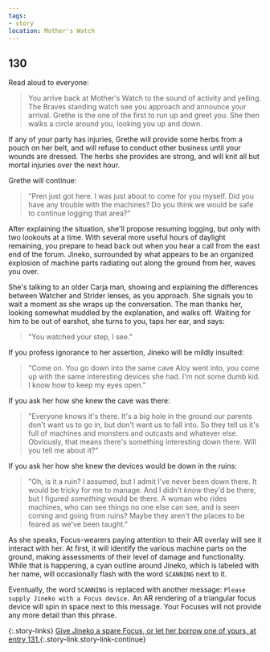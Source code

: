 ```yaml
---
tags:
- story
location: Mother's Watch
---
```


## 130

Read aloud to everyone:

> You arrive back at Mother's Watch to the sound of activity and yelling.
> The Braves standing watch see you approach and announce your arrival.
> Grethe is the one of the first to run up and greet you.
> She then walks a circle around you, looking you up and down.

If any of your party has injuries, Grethe will provide some herbs from a pouch on her belt, and will refuse to conduct other business until your wounds are dressed.
The herbs she provides are strong, and will knit all but mortal injuries over the next hour.

Grethe will continue:

> "Pren just got here.  I was just about to come for you myself.
> Did you have any trouble with the machines?
> Do you think we would be safe to continue logging that area?"

After explaining the situation, she'll propose resuming logging, but only with two lookouts at a time.
With several more useful hours of daylight remaining, you prepare to head back out when you hear a call from the east end of the forum.
Jineko, surrounded by what appears to be an organized explosion of machine parts radiating out along the ground from her, waves you over.

She's talking to an older Carja man, showing and explaining the differences between Watcher and Strider lenses, as you approach.
She signals you to wait a moment as she wraps up the conversation.
The man thanks her, looking somewhat muddled by the explanation, and walks off.
Waiting for him to be out of earshot, she turns to you, taps her ear, and says:

> "You watched your step, I see."

If you profess ignorance to her assertion, Jineko will be mildly insulted:

> "Come on.
> You go down into the same cave Aloy went into, you come up with the same interesting devices she had.
> I'm not some dumb kid.
> I know how to keep my eyes open."

If you ask her how she knew the cave was there:

> "Everyone knows it's there.
> It's a big hole in the ground our parents don't want us to go in, but don't want us to fall into.
> So they tell us it's full of machines and monsters and outcasts and whatever else.
> Obviously, that means there's something interesting down there.
> Will you tell me about it?"

If you ask her how she knew the devices would be down in the ruins:

> "Oh, is it a ruin?
> I assumed, but I admit I've never been down there.
> It would be tricky for me to manage.
> And I didn't _know_ they'd be there, but I figured _something_ would be there.
> A woman who rides machines, who can see things no one else can see, and is seen coming and going from ruins?
> Maybe they aren't the places to be feared as we've been taught."

As she speaks, Focus-wearers paying attention to their AR overlay will see it interact with her.
At first, it will identify the various machine parts on the ground, making assessments of their level of damage and functionality.
While that is happening, a cyan outline around Jineko, which is labeled with her name, will occasionally flash with the word `SCANNING` next to it.

Eventually, the word `SCANNING` is replaced with another message: `Please supply Jineko with a Focus device.`
An AR rendering of a triangular focus device will spin in space next to this message.
Your Focuses will not provide any more detail than this phrase.

{:.story-links}
[Give Jineko a spare Focus, or let her borrow one of yours, at entry 131.](131-jineko-focus.md){:.story-link.story-link-continue}
